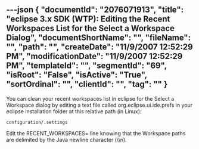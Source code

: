 ---json
{
  "documentId": "2076071913",
  "title": "eclipse 3.x SDK (WTP): Editing the Recent Workspaces List for the Select a Workspace Dialog",
  "documentShortName": "",
  "fileName": "",
  "path": "",
  "createDate": "11/9/2007 12:52:29 PM",
  "modificationDate": "11/9/2007 12:52:29 PM",
  "templateId": "",
  "segmentId": "69",
  "isRoot": "False",
  "isActive": "True",
  "sortOrdinal": "",
  "clientId": "",
  "tag": ""
}
---

You can clean your recent workspaces list in eclipse for the Select a Workspace dialog by editing a text file called org.eclipse.ui.ide.prefs in your eclipse installation folder at this relative path (in Linux):

    configuration/.settings

Edit the RECENT_WORKSPACES= line knowing that the Workspace paths are delimited by the Java newline character (&bsol;&bsol;n).
